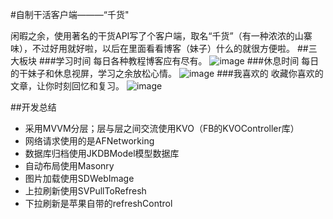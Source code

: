 #自制干活客户端———“千货"

闲暇之余，使用著名的干货API写了个客户端，取名“千货”（有一种浓浓的山寨味），不过好用就好啦，以后在里面看看博客（妹子）什么的就很方便啦。
##三大板块
###学习时间
每日各种教程博客应有尽有。
![image](https://github.com/deeepthinking/QianHuo/ScreenShoot/learn.gif)
###休息时间
每日的干妹子和休息视屏，学习之余放松心情。
![image](https://github.com/deeepthinking/QianHuo/ScreenShoot/rest.gif)
###我喜欢的
收藏你喜欢的文章，让你时刻回忆和复习。
![image](https://github.com/deeepthinking/QianHuo/ScreenShoot/like.gif)

##开发总结 
- 采用MVVM分层；层与层之间交流使用KVO（FB的KVOController库）
- 网络请求使用的是AFNetworking
- 数据库归档使用JKDBModel模型数据库
- 自动布局使用Masonry
- 图片加载使用SDWebImage
- 上拉刷新使用SVPullToRefresh
- 下拉刷新是苹果自带的refreshControl


